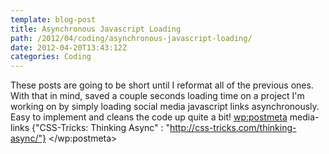 ```yaml
---
template: blog-post
title: Asynchronous Javascript Loading
path: /2012/04/coding/asynchronous-javascript-loading/
date: 2012-04-20T13:43:12Z
categories: Coding
---
```

These posts are going to be short until I reformat all of the previous ones. With that in mind, saved a couple seconds loading time on a project I'm working on by simply loading social media javascript links asynchronously. Easy to implement and cleans the code up quite a bit!
        <wp:postmeta>
            media-links
            {"CSS-Tricks: Thinking Async" : "http://css-tricks.com/thinking-async/"}
        </wp:postmeta>
    </item>